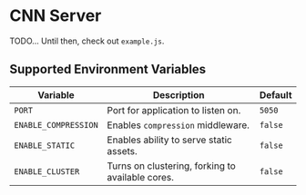 # CNN Server

TODO... Until then, check out `example.js`.

## Supported Environment Variables

| Variable | Description | Default |
| -------- | ----------- | ------- |
| `PORT`   | Port for application to listen on. | `5050` |
| `ENABLE_COMPRESSION` | Enables `compression` middleware. | `false` |
| `ENABLE_STATIC` | Enables ability to serve static assets. | `false` |
| `ENABLE_CLUSTER` | Turns on clustering, forking to available cores. | `false` |

